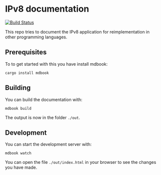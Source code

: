 # IPv8 documentation

[![Build Status](https://travis-ci.org/ip-v8/ipv8-docs.svg?branch=master)](https://travis-ci.org/ip-v8/ipv8-docs)

This repo tries to document the IPv8 application for reimplementation in other programming languages.

## Prerequisites

To to get started with this you have install mdbook:

```
cargo install mdbook
```

## Building

You can build the documentation with:

```
mdbook build
```

The output is now in the folder `./out`.

## Development

You can start the development server with:

```
mdbook watch
```

You can open the file `./out/index.html` in your browser to see the changes you have made.

